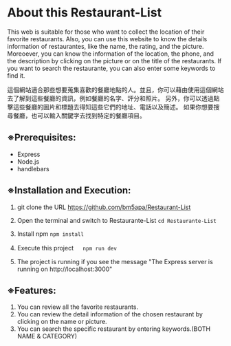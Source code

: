 
# About this Restaurant-List

This web is suitable for those who want to collect the location of their favorite restaurants. Also, you can use this website to know the details information of restaurantes, like the name, the rating, and the picture. Moreoever, you can know the information of the location, the phone, and the description by clicking on the picture or on the title of the restaurants. If you want to search the restaurante, you can also enter some keywords to find it.

這個網站適合那些想要蒐集喜歡的餐廳地點的人。並且，你可以藉由使用這個網站去了解到這些餐廳的資訊，例如餐廳的名字、評分和照片。 另外，你可以透過點擊這些餐廳的圖片和標題去得知這些它們的地址、電話以及簡述。 如果你想要搜尋餐廳，也可以輸入關鍵字去找到特定的餐廳項目。

## ※Prerequisites:

- Express
- Node.js
- handlebars

## ※Installation and Execution:

1. git clone the URL
   https://github.com/bm5apa/Restaurant-List

2. Open the terminal and switch to Restaurante-List
   `cd Restaurante-List`

3. Install npm
   `npm install`

4. Execute this project 　
   `npm run dev`

5. The project is running if you see the message "The Express server is running on http://localhost:3000"

## ※Features:

1. You can review all the favorite restaurants.
2. You can review the detail information of the chosen restaurant by clicking on the name or picture.
3. You can search the specific restaurant by entering keywords.(BOTH NAME & CATEGORY)
